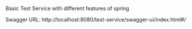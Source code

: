 Basic Test Service with different features of spring


Swagger URL:
http://localhost:8080/test-service/swagger-ui/index.html#/
